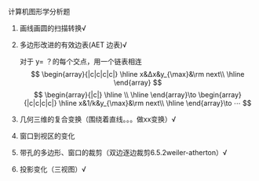 计算机图形学分析题

1. 画线画圆的扫描转换√
2. 多边形改进的有效边表(AET 边表)√

   对于 y= ？的每个交点，用一个链表相连
   $$
   \begin{array}{|c|c|c|c|}
   \hline
       x&Δx&y_{\max}&\rm next\\
    \hline
   \end{array}
   $$
   $$
   \begin{array}{|c|}
   \hline
       \\
    \hline
   \end{array}\to
      \begin{array}{|c|c|c|c|}
   \hline
       x&1/k&y_{\max}&\rm next\\
    \hline
   \end{array}\to ⋯
   $$
3. 几何三维的复合变换（围绕着直线。。。做xx变换）√
4. 窗口到视区的变化
5. 带孔的多边形、窗口的裁剪（双边逐边裁剪6.5.2weiler-atherton）√
6. 投影变化（三视图）√
